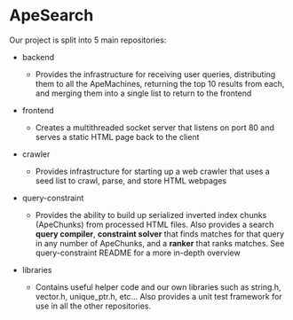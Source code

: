 # ApeSearch
Our project is split into 5 main repositories:

 - backend
	 - Provides the infrastructure for receiving user queries, distributing them to all the ApeMachines, returning the top 10 results from each, and merging them into a single list to return to the frontend

- frontend
	- Creates a multithreaded socket server that listens on port 80 and serves a static HTML page back to the client

- crawler
	- Provides infrastructure for starting up a web crawler that uses a seed list to crawl, parse, and store HTML webpages

- query-constraint
	- Provides the ability to build up serialized inverted index chunks (ApeChunks) from processed HTML files. Also provides a search **query compiler**, **constraint solver** that finds matches for that query in any number of ApeChunks, and a **ranker** that ranks matches. See query-constraint README for a more in-depth overview

- libraries
	- Contains useful helper code and our own libraries such as string.h, vector.h, unique_ptr.h, etc... Also provides a unit test framework for use in all the other repositories. 
